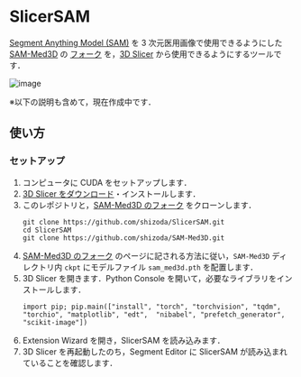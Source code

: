 # SlicerSAM

[Segment Anything Model (SAM)](https://segment-anything.com/) を 3 次元医用画像で使用できるようにした [SAM-Med3D](https://github.com/uni-medical/SAM-Med3D) の [フォーク](https://github.com/shizoda/SAM-Med3D) を，[3D Slicer](https://www.slicer.org/) から使用できるようにするツールです．

![image](https://github.com/shizoda/SlicerSAM/assets/34496702/f5e6164b-72ae-4034-bd49-5c4aba0137e9)


※以下の説明も含めて，現在作成中です．

## 使い方

### セットアップ

1. コンピュータに CUDA をセットアップします．
1. [3D Slicer をダウンロード](https://download.slicer.org/)・インストールします．
1. このレポジトリと，[SAM-Med3D のフォーク](https://github.com/shizoda/SAM-Med3D/) をクローンします．
   ```
   git clone https://github.com/shizoda/SlicerSAM.git
   cd SlicerSAM
   git clone https://github.com/shizoda/SAM-Med3D.git
   ```
1. [SAM-Med3D のフォーク](https://github.com/shizoda/SAM-Med3D/) のページに記される方法に従い，`SAM-Med3D` ディレクトリ内 `ckpt` にモデルファイル `sam_med3d.pth` を配置します．
1. 3D Slicer を開きます．Python Console を開いて，必要なライブラリをインストールします．
   ```
   import pip; pip.main(["install", "torch", "torchvision", "tqdm", "torchio", "matplotlib", "edt",  "nibabel", "prefetch_generator", "scikit-image"])
   ```
1. Extension Wizard を開き，SlicerSAM を読み込みます．
1. 3D Slicer を再起動したのち，Segment Editor に SlicerSAM が読み込まれていることを確認します．
